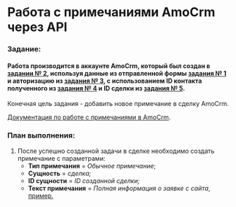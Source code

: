 # Работа с примечаниями AmoCrm через API

### Задание:

#### Работа производится в аккаунте AmoCrm, который был создан в [задании № 2](https://github.com/gt4u/tasks/tree/master/task_2), используя данные из отправленной формы [задания № 1](https://github.com/gt4u/tasks/tree/master/task_1) и авторизацию из [задания № 3](https://github.com/gt4u/tasks/tree/master/task_3), с использованием ID контакта полученного из [задания № 4](https://github.com/gt4u/tasks/tree/master/task_4) и ID сделки из [задания № 5](https://github.com/gt4u/tasks/tree/master/task_5).

Конечная цель задания - добавить новое примечание в сделку AmoCrm.

[Документация по работе с примечаниями в AmoCrm](https://www.amocrm.ru/developers/content/api/notes).

### План выполнения:

1. После успешно созданной задачи в сделке необходимо создать примечание с параметрами:
    - **Тип примечания** = *Обычное примечание*;
    - **Сущность** = *сделка;*
    - **ID сущности** = *ID созданной сделки;*
    - **Текст примечания** = *Полная информация о заявке с сайта*, [пример.](https://yadi.sk/i/LgJhGZX9jIa2lw)
